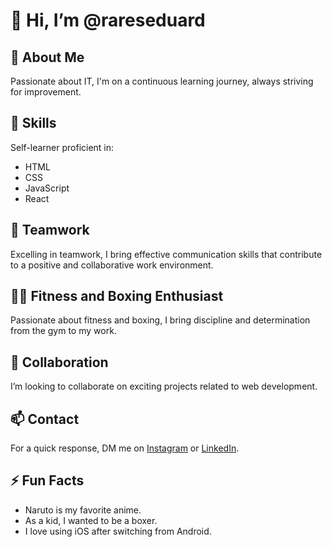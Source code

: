 # 👋 Hi, I’m @rareseduard

## 👀 About Me
Passionate about IT, I'm on a continuous learning journey, always striving for improvement.

## 🌱 Skills
Self-learner proficient in:
- HTML
- CSS
- JavaScript
- React

## 🤝 Teamwork
Excelling in teamwork, I bring effective communication skills that contribute to a positive and collaborative work environment.

## 🏋️‍♂️ Fitness and Boxing Enthusiast
Passionate about fitness and boxing, I bring discipline and determination from the gym to my work.

## 💞 Collaboration
I’m looking to collaborate on exciting projects related to web development.

## 📫 Contact
For a quick response, DM me on [Instagram](https://www.instagram.com/rareseduard.77/) or [LinkedIn](https://www.linkedin.com/in/rares-eduard-b23b85241/).

## ⚡ Fun Facts
- Naruto is my favorite anime.
- As a kid, I wanted to be a boxer.
- I love using iOS after switching from Android.


